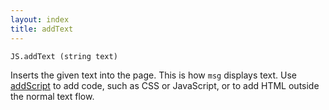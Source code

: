 ```yaml
---
layout: index
title: addText
---
```


    JS.addText (string text)

Inserts the given text into the page. This is how `msg` displays text. Use [addScript](addscript.html) to add code, such as CSS or JavaScript, or to add HTML outside the normal text flow.